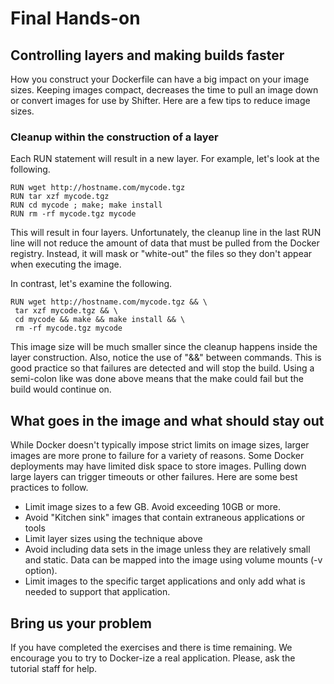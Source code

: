 # Final Hands-on

## Controlling layers and making builds faster
How you construct your Dockerfile can have a big impact on your image sizes.  Keeping images compact, decreases the time to pull an image down or convert images for use by Shifter.  Here are a few tips to reduce image sizes.

### Cleanup within the construction of a layer
Each RUN statement will result in a new layer.  For example, let's look at the following.

```
RUN wget http://hostname.com/mycode.tgz
RUN tar xzf mycode.tgz
RUN cd mycode ; make; make install
RUN rm -rf mycode.tgz mycode
```

This will result in four layers.  Unfortunately, the cleanup line in the last RUN line will not reduce the amount of data that must be pulled from the Docker registry.  Instead, it will mask or "white-out" the files so they don't appear when executing the image.

In contrast, let's examine the following.

```
RUN wget http://hostname.com/mycode.tgz && \
 tar xzf mycode.tgz && \
 cd mycode && make && make install && \
 rm -rf mycode.tgz mycode
 ```

This image size will be much smaller since the cleanup happens inside the layer construction.  Also, notice the use of "&&" between commands.  This is good practice so that failures are detected and will stop the build.  Using a semi-colon like was done above means that the make could fail but the build would continue on.

## What goes in the image and what should stay out

While Docker doesn't typically impose strict limits on image sizes, larger images are more prone to failure for a variety of reasons.  Some Docker deployments may have limited disk space to store images.  Pulling down large layers can trigger timeouts or other failures.  Here are some best practices to follow.

* Limit image sizes to a few GB.  Avoid exceeding 10GB or more.
* Avoid "Kitchen sink" images that contain extraneous applications or tools
* Limit layer sizes using the technique above
* Avoid including data sets in the image unless they are relatively small and static.  Data can be mapped into the image using volume mounts (-v option).
* Limit images to the specific target applications and only add what is needed to support that application.

## Bring us your problem

If you have completed the exercises and there is time remaining.  We encourage you to try to Docker-ize a real application.  Please, ask the tutorial staff for help.
